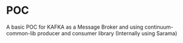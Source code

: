 # POC

A basic POC for KAFKA as a Message Broker and using continuum-common-lib producer and consumer library (Internally using Sarama)